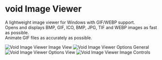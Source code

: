 # void Image Viewer
A lightweight image viewer for Windows with GIF/WEBP support.  
Opens and displays BMP, GIF, ICO, BMP, JPG, TIF and WEBP images as fast as possible.  
Animate GIF files as accurately as possible.  

![Void Image Viewer Image View](https://www.voidtools.com/voidImageViewer.Image.View10.gif)
![Void Image Viewer Options General](https://www.voidtools.com/voidImageViewer.Options.General10.png)
![Void Image Viewer Options View](https://www.voidtools.com/voidImageViewer.Options.View10.png)
![Void Image Viewer Image Controls](https://www.voidtools.com/voidImageViewer.Options.Controls10.png)
